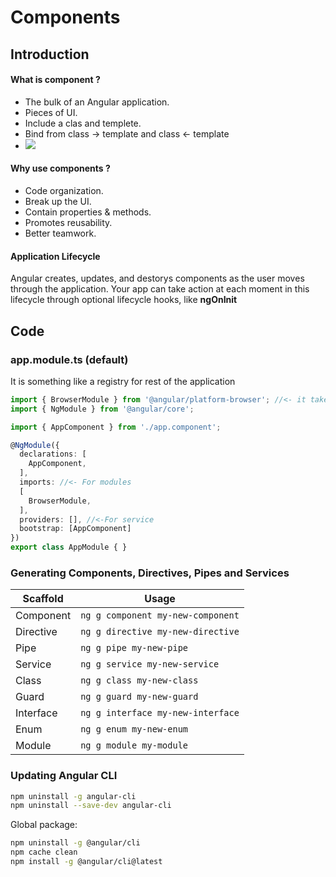 # Components


## Introduction
#### What is component ?
 
- The bulk of an Angular application.
- Pieces of UI.
- Include a clas and templete.
- Bind from class -> template and class <- template
- <img src="img/appComponent.png" />
 
#### Why use components ?
- Code organization.
- Break up the UI.
- Contain properties & methods.
- Promotes reusability.
- Better teamwork.

#### Application Lifecycle
<p>Angular creates, updates, and destorys components as the user moves through the application. Your app can take action at each moment in this lifecycle through optional lifecycle hooks, like <strong>ngOnInit</strong></p>

## Code

### app.module.ts (default)
It is something like a registry for rest of the application
```TypeScript
import { BrowserModule } from '@angular/platform-browser'; //<- it takes care of display contents on the browser
import { NgModule } from '@angular/core';

import { AppComponent } from './app.component';

@NgModule({
  declarations: [
    AppComponent,
  ],
  imports: //<- For modules
  [
    BrowserModule,
  ],
  providers: [], //<-For service
  bootstrap: [AppComponent]
})
export class AppModule { }

```
### Generating Components, Directives, Pipes and Services
Scaffold  | Usage
---       | ---
Component | `ng g component my-new-component`
Directive | `ng g directive my-new-directive`
Pipe | `ng g pipe my-new-pipe`
Service | `ng g service my-new-service`
Class  | `ng g class my-new-class`
Guard  | `ng g guard my-new-guard`
Interface | `ng g interface my-new-interface`
Enum   | `ng g enum my-new-enum`
Module | `ng g module my-module`

### Updating Angular CLI

```bash
npm uninstall -g angular-cli
npm uninstall --save-dev angular-cli
```

Global package:
```bash
npm uninstall -g @angular/cli
npm cache clean
npm install -g @angular/cli@latest
```

